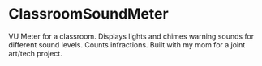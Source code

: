 # ClassroomSoundMeter
VU Meter for a classroom. Displays lights and chimes warning sounds for different sound levels. Counts infractions.
Built with my mom for a joint art/tech project. 

